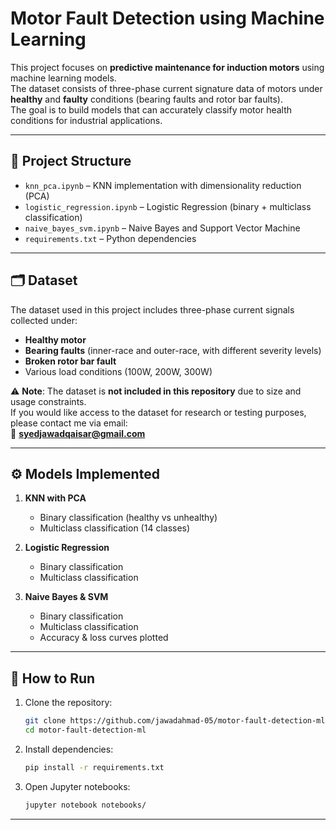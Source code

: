 # Motor Fault Detection using Machine Learning

This project focuses on **predictive maintenance for induction motors** using machine learning models.  
The dataset consists of three-phase current signature data of motors under **healthy** and **faulty** conditions (bearing faults and rotor bar faults).  
The goal is to build models that can accurately classify motor health conditions for industrial applications.

---

## 📂 Project Structure
- `knn_pca.ipynb` – KNN implementation with dimensionality reduction (PCA)
- `logistic_regression.ipynb` – Logistic Regression (binary + multiclass classification)
- `naive_bayes_svm.ipynb` – Naive Bayes and Support Vector Machine
- `requirements.txt` – Python dependencies

---

## 🗂️ Dataset
The dataset used in this project includes three-phase current signals collected under:
- **Healthy motor**
- **Bearing faults** (inner-race and outer-race, with different severity levels)
- **Broken rotor bar fault**
- Various load conditions (100W, 200W, 300W)

⚠️ **Note**: The dataset is **not included in this repository** due to size and usage constraints.  
If you would like access to the dataset for research or testing purposes, please contact me via email:  
📧 **syedjawadqaisar@gmail.com**

---

## ⚙️ Models Implemented
1. **KNN with PCA**  
   - Binary classification (healthy vs unhealthy)  
   - Multiclass classification (14 classes)  

2. **Logistic Regression**  
   - Binary classification  
   - Multiclass classification  

3. **Naive Bayes & SVM**  
   - Binary classification  
   - Multiclass classification  
   - Accuracy & loss curves plotted  

---

## 🚀 How to Run
1. Clone the repository:
   ```bash
   git clone https://github.com/jawadahmad-05/motor-fault-detection-ml.git
   cd motor-fault-detection-ml
   ```

2. Install dependencies:
   ```bash
   pip install -r requirements.txt
   ```

3. Open Jupyter notebooks:
   ```bash
   jupyter notebook notebooks/
   ```
---
